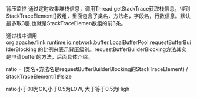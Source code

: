 背压监控
通过定时收集堆栈信息，调用Thread.getStackTrace获取栈信息，得到StackTraceElement[]数组，里面包含了类名，方法名，字段名，行数信息。默认最多取3层,也就是StackTraceElemen数组的前3条。

通过栈中调用org.apache.flink.runtime.io.network.buffer.LocalBufferPool.requestBufferBuilderBlocking
的比例来表示背压级别。requestBufferBuilderBlocking方法其实是申请buffer的方法，后面具体介绍。

ratio = (类名+方法名是requestBufferBuilderBlocking的StackTraceElement) / StackTraceElement[]的size

ratio小于0.1为OK,小于0.5为LOW, 大于等于0.5为High